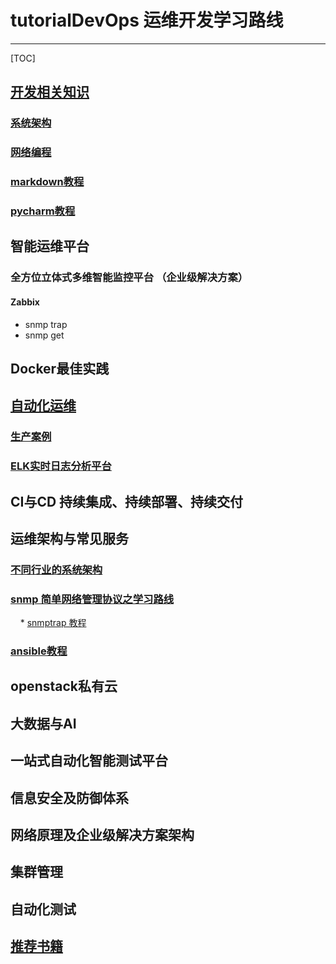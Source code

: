 # tutorialDevOps 运维开发学习路线
---

[TOC]



## [开发相关知识](https://github.com/shower2013/tutorialDevOps/tree/master/develop)


### [系统架构](https://github.com/shower2013/tutorialDevOps/blob/master/develop/systemArchitecture.md)

### [网络编程](https://github.com/shower2013/tutorialDevOps/tree/master/develop/network_program)

### []()

### []()

### [markdown教程](https://github.com/shower2013/tutorialDevOps/blob/master/develop/markdownTutorial.md)

### [pycharm教程](https://github.com/shower2013/tutorialDevOps/blob/master/develop/pycharmTutorial.md)




## 智能运维平台

### 全方位立体式多维智能监控平台 （企业级解决方案）

#### Zabbix 
  * snmp trap
  * snmp get 




## Docker最佳实践




## [自动化运维](https://github.com/shower2013/tutorialDevOps/blob/master/automatedOperation/)

### [生产案例](https://github.com/shower2013/tutorialDevOps/blob/master/automatedOperation/productCase.md)

### [ELK实时日志分析平台](https://github.com/shower2013/tutorialDevOps/blob/master/automatedOperation/ELKTutorial.md)





## CI与CD 持续集成、持续部署、持续交付





## 运维架构与常见服务

### [不同行业的系统架构](https://github.com/shower2013/tutorialDevOps/tree/master/operationalArchitectureCommonService/industryArchitecture)

### [snmp 简单网络管理协议之学习路线](https://github.com/shower2013/tutorialDevOps/blob/master/operationalArchitectureCommonService/snmpTutorial.md)
     * [snmptrap 教程](https://github.com/shower2013/tutorialDevOps/blob/master/operationalArchitectureCommonService/snmpTrap.md)

### [ansible教程](https://github.com/shower2013/tutorialDevOps/blob/master/operationalArchitectureCommonService/ansibleTutorial.md)




## openstack私有云




## 大数据与AI




## 一站式自动化智能测试平台




## 信息安全及防御体系




##  网络原理及企业级解决方案架构





## 集群管理




## 自动化测试




## [推荐书籍](https://github.com/shower2013/tutorialDevOps/tree/master/books)






